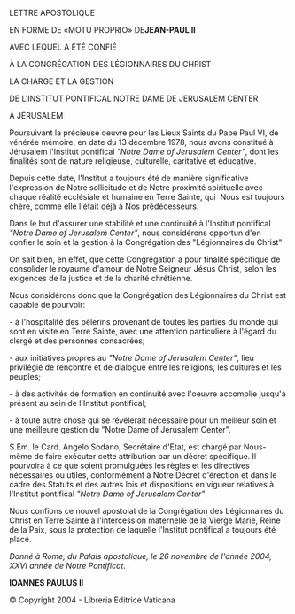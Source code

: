 LETTRE APOSTOLIQUE

EN FORME DE  «MOTU PROPRIO» DE**JEAN-PAUL II**

AVEC LEQUEL A ÉTÉ CONFIÉ

À LA CONGRÉGATION DES LÉGIONNAIRES DU CHRIST

LA CHARGE ET LA GESTION

DE L'INSTITUT PONTIFICAL NOTRE DAME DE JERUSALEM CENTER

À JÉRUSALEM

Poursuivant la précieuse oeuvre pour les Lieux Saints du Pape Paul VI, de vénérée mémoire, en date du 13 décembre 1978, nous avons constitué à Jérusalem l'Institut pontifical *"Notre Dame of Jerusalem Center"*, dont les finalités sont de nature religieuse, culturelle, caritative et éducative.

Depuis cette date, l'Institut a toujours été de manière significative l'expression de Notre sollicitude et de Notre proximité spirituelle avec chaque réalité ecclésiale et humaine en Terre Sainte, qui  Nous est toujours chère, comme elle l'était déjà à Nos prédécesseurs.

Dans le but d'assurer une stabilité et une continuité à l'Institut pontifical *"Notre Dame of Jerusalem Center"*, nous considérons opportun d'en confier le soin et la gestion à la Congrégation des "Légionnaires du Christ"

On sait bien, en effet, que cette Congrégation a pour finalité spécifique de consolider le royaume d'amour de Notre Seigneur Jésus Christ, selon les exigences de la justice et de la charité chrétienne.

Nous considérons donc que la Congrégation des Légionnaires du Christ est capable de pourvoir:

- à l'hospitalité des pèlerins provenant de toutes les parties du monde qui sont en visite en Terre Sainte, avec une attention particulière à l'égard du clergé et des personnes consacrées;

- aux initiatives propres au *"Notre Dame of Jerusalem Center"*, lieu privilégié de rencontre et de dialogue entre les religions, les cultures et les peuples;

- à des activités de formation en continuité avec l'oeuvre accomplie jusqu'à présent au sein de l'Institut pontifical;

- à toute autre chose qui se révélerait nécessaire pour un meilleur soin et une meilleure gestion du "Notre Dame of Jerusalem Center".

S.Em. le Card. Angelo Sodano, Secrétaire d'Etat, est chargé par Nous-même de faire exécuter cette attribution par un décret spécifique. Il pourvoira à ce que soient promulguées les règles et les directives nécessaires ou utiles, conformément à Notre Décret d'érection et dans le cadre des Statuts et des autres lois et dispositions en vigueur relatives à l'Institut pontifical *"Notre Dame of Jerusalem Center"*.

Nous confions ce nouvel apostolat de la Congrégation des Légionnaires du Christ en Terre Sainte à l'intercession maternelle de la Vierge Marie, Reine de la Paix, sous la protection de laquelle l'Institut pontifical a toujours été placé.

*Donné à Rome, du Palais apostolique, le 26 novembre de l'année 2004, XXVI année de Notre Pontificat.*

**IOANNES PAULUS II**

© Copyright 2004 - Libreria Editrice Vaticana